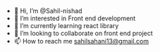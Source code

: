 - 👋 Hi, I’m @Sahil-nishad
- 👀 I’m interested in Front end development
- 🌱 I’m currently learning react library
- 💞️ I’m looking to collaborate on front end project
- 📫 How to reach me sahilsahani13@gmail.com

<!---
Sahil-nishad/Sahil-nishad is a ✨ special ✨ repository because its `README.md` (this file) appears on your GitHub profile.
You can click the Preview link to take a look at your changes.
--->
